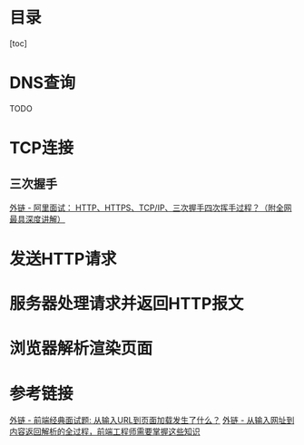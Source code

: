 # 目录

[toc]

# DNS查询

TODO

# TCP连接

## 三次握手

[外链 - 阿里面试： HTTP、HTTPS、TCP/IP、三次握手四次挥手过程？（附全网最具深度讲解）
](https://zhuanlan.zhihu.com/p/103000747)

# 发送HTTP请求

# 服务器处理请求并返回HTTP报文

# 浏览器解析渲染页面

# 参考链接

[外链 - 前端经典面试题: 从输入URL到页面加载发生了什么？](https://segmentfault.com/a/1190000006879700)
[外链 - 从输入网址到内容返回解析的全过程，前端工程师需要掌握这些知识](https://ttc.zhiyinlou.com/#/articleDetail?id=4534)